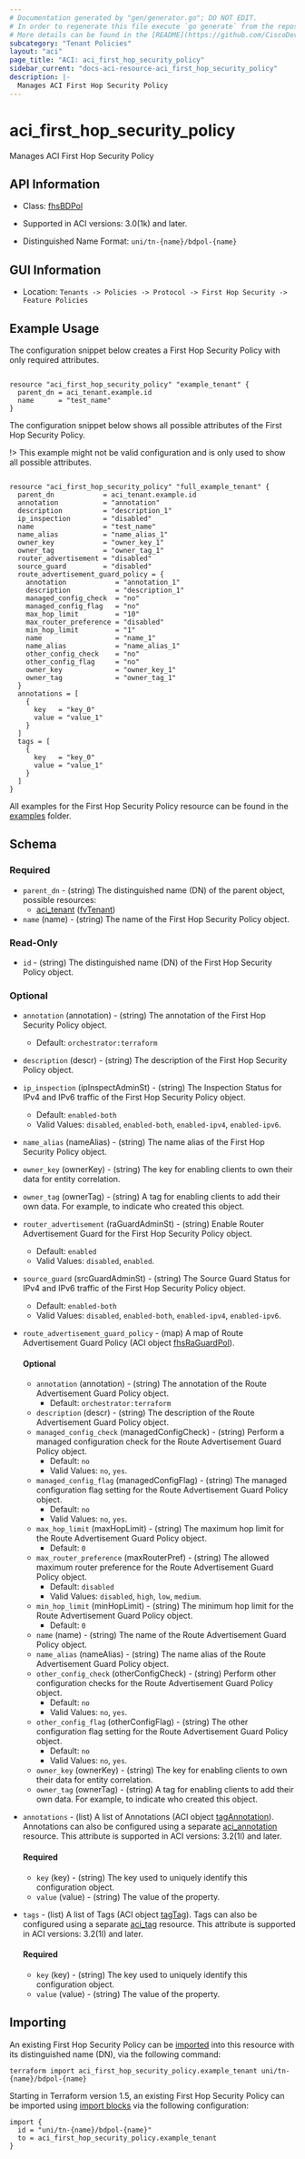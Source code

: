 ```yaml
---
# Documentation generated by "gen/generator.go"; DO NOT EDIT.
# In order to regenerate this file execute `go generate` from the repository root.
# More details can be found in the [README](https://github.com/CiscoDevNet/terraform-provider-aci/blob/master/README.md).
subcategory: "Tenant Policies"
layout: "aci"
page_title: "ACI: aci_first_hop_security_policy"
sidebar_current: "docs-aci-resource-aci_first_hop_security_policy"
description: |-
  Manages ACI First Hop Security Policy
---
```


# aci_first_hop_security_policy #

Manages ACI First Hop Security Policy



## API Information ##

* Class: [fhsBDPol](https://pubhub.devnetcloud.com/media/model-doc-latest/docs/app/index.html#/objects/fhsBDPol/overview)

* Supported in ACI versions: 3.0(1k) and later.

* Distinguished Name Format: `uni/tn-{name}/bdpol-{name}`

## GUI Information ##

* Location: `Tenants -> Policies -> Protocol -> First Hop Security -> Feature Policies`

## Example Usage ##

The configuration snippet below creates a First Hop Security Policy with only required attributes.

```hcl

resource "aci_first_hop_security_policy" "example_tenant" {
  parent_dn = aci_tenant.example.id
  name      = "test_name"
}

```
The configuration snippet below shows all possible attributes of the First Hop Security Policy.

!> This example might not be valid configuration and is only used to show all possible attributes.

```hcl

resource "aci_first_hop_security_policy" "full_example_tenant" {
  parent_dn            = aci_tenant.example.id
  annotation           = "annotation"
  description          = "description_1"
  ip_inspection        = "disabled"
  name                 = "test_name"
  name_alias           = "name_alias_1"
  owner_key            = "owner_key_1"
  owner_tag            = "owner_tag_1"
  router_advertisement = "disabled"
  source_guard         = "disabled"
  route_advertisement_guard_policy = {
    annotation            = "annotation_1"
    description           = "description_1"
    managed_config_check  = "no"
    managed_config_flag   = "no"
    max_hop_limit         = "10"
    max_router_preference = "disabled"
    min_hop_limit         = "1"
    name                  = "name_1"
    name_alias            = "name_alias_1"
    other_config_check    = "no"
    other_config_flag     = "no"
    owner_key             = "owner_key_1"
    owner_tag             = "owner_tag_1"
  }
  annotations = [
    {
      key   = "key_0"
      value = "value_1"
    }
  ]
  tags = [
    {
      key   = "key_0"
      value = "value_1"
    }
  ]
}

```

All examples for the First Hop Security Policy resource can be found in the [examples](https://github.com/CiscoDevNet/terraform-provider-aci/tree/master/examples/resources/aci_first_hop_security_policy) folder.

## Schema ##

### Required ###

* `parent_dn` - (string) The distinguished name (DN) of the parent object, possible resources:
  - [aci_tenant](https://registry.terraform.io/providers/CiscoDevNet/aci/latest/docs/resources/tenant) ([fvTenant](https://pubhub.devnetcloud.com/media/model-doc-latest/docs/app/index.html#/objects/fvTenant/overview))
* `name` (name) - (string) The name of the First Hop Security Policy object.

### Read-Only ###

* `id` - (string) The distinguished name (DN) of the First Hop Security Policy object.

### Optional ###

* `annotation` (annotation) - (string) The annotation of the First Hop Security Policy object.
  - Default: `orchestrator:terraform`
* `description` (descr) - (string) The description of the First Hop Security Policy object.
* `ip_inspection` (ipInspectAdminSt) - (string) The Inspection Status for IPv4 and IPv6 traffic of the First Hop Security Policy object.
  - Default: `enabled-both`
  - Valid Values: `disabled`, `enabled-both`, `enabled-ipv4`, `enabled-ipv6`.
* `name_alias` (nameAlias) - (string) The name alias of the First Hop Security Policy object.
* `owner_key` (ownerKey) - (string) The key for enabling clients to own their data for entity correlation.
* `owner_tag` (ownerTag) - (string) A tag for enabling clients to add their own data. For example, to indicate who created this object.
* `router_advertisement` (raGuardAdminSt) - (string) Enable Router Advertisement Guard for the First Hop Security Policy object.
  - Default: `enabled`
  - Valid Values: `disabled`, `enabled`.
* `source_guard` (srcGuardAdminSt) - (string) The Source Guard Status for IPv4 and IPv6 traffic of the First Hop Security Policy object.
  - Default: `enabled-both`
  - Valid Values: `disabled`, `enabled-both`, `enabled-ipv4`, `enabled-ipv6`.

* `route_advertisement_guard_policy` - (map) A map of Route Advertisement Guard Policy (ACI object [fhsRaGuardPol](https://pubhub.devnetcloud.com/media/model-doc-latest/docs/app/index.html#/objects/fhsRaGuardPol/overview)).
  

  #### Optional ####
    
  * `annotation` (annotation) - (string) The annotation of the Route Advertisement Guard Policy object.
      - Default: `orchestrator:terraform`
  * `description` (descr) - (string) The description of the Route Advertisement Guard Policy object.
  * `managed_config_check` (managedConfigCheck) - (string) Perform a managed configuration check for the Route Advertisement Guard Policy object.
      - Default: `no`
      - Valid Values: `no`, `yes`.
  * `managed_config_flag` (managedConfigFlag) - (string) The managed configuration flag setting for the Route Advertisement Guard Policy object.
      - Default: `no`
      - Valid Values: `no`, `yes`.
  * `max_hop_limit` (maxHopLimit) - (string) The maximum hop limit for the Route Advertisement Guard Policy object.
      - Default: `0`
  * `max_router_preference` (maxRouterPref) - (string) The allowed maximum router preference for the Route Advertisement Guard Policy object.
      - Default: `disabled`
      - Valid Values: `disabled`, `high`, `low`, `medium`.
  * `min_hop_limit` (minHopLimit) - (string) The minimum hop limit for the Route Advertisement Guard Policy object.
      - Default: `0`
  * `name` (name) - (string) The name of the Route Advertisement Guard Policy object.
  * `name_alias` (nameAlias) - (string) The name alias of the Route Advertisement Guard Policy object.
  * `other_config_check` (otherConfigCheck) - (string) Perform other configuration checks for the Route Advertisement Guard Policy object.
      - Default: `no`
      - Valid Values: `no`, `yes`.
  * `other_config_flag` (otherConfigFlag) - (string) The other configuration flag setting for the Route Advertisement Guard Policy object.
      - Default: `no`
      - Valid Values: `no`, `yes`.
  * `owner_key` (ownerKey) - (string) The key for enabling clients to own their data for entity correlation.
  * `owner_tag` (ownerTag) - (string) A tag for enabling clients to add their own data. For example, to indicate who created this object.

* `annotations` - (list) A list of Annotations (ACI object [tagAnnotation](https://pubhub.devnetcloud.com/media/model-doc-latest/docs/app/index.html#/objects/tagAnnotation/overview)). Annotations can also be configured using a separate [aci_annotation](https://registry.terraform.io/providers/CiscoDevNet/aci/latest/docs/resources/annotation) resource. This attribute is supported in ACI versions: 3.2(1l) and later.
  
  #### Required ####
  
  * `key` (key) - (string) The key used to uniquely identify this configuration object.
  * `value` (value) - (string) The value of the property.

* `tags` - (list) A list of Tags (ACI object [tagTag](https://pubhub.devnetcloud.com/media/model-doc-latest/docs/app/index.html#/objects/tagTag/overview)). Tags can also be configured using a separate [aci_tag](https://registry.terraform.io/providers/CiscoDevNet/aci/latest/docs/resources/tag) resource. This attribute is supported in ACI versions: 3.2(1l) and later.
  
  #### Required ####
  
  * `key` (key) - (string) The key used to uniquely identify this configuration object.
  * `value` (value) - (string) The value of the property.

## Importing

An existing First Hop Security Policy can be [imported](https://www.terraform.io/docs/import/index.html) into this resource with its distinguished name (DN), via the following command:

```
terraform import aci_first_hop_security_policy.example_tenant uni/tn-{name}/bdpol-{name}
```

Starting in Terraform version 1.5, an existing First Hop Security Policy can be imported
using [import blocks](https://developer.hashicorp.com/terraform/language/import) via the following configuration:

```
import {
  id = "uni/tn-{name}/bdpol-{name}"
  to = aci_first_hop_security_policy.example_tenant
}
```
